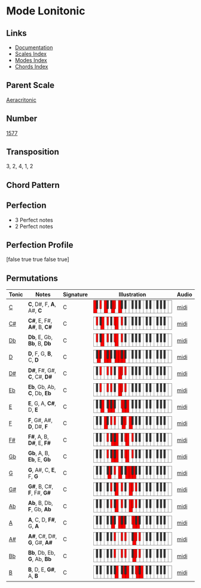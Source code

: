 # Mode Lonitonic

## Links

- [Documentation](README.md)
- [Scales Index](Scales.md)
- [Modes Index](Modes.md)
- [Chords Index](Chords.md)

## Parent Scale

[Aeracritonic](ScaleAeracritonic.md)

## Number

[1577](https://ianring.com/musictheory/scales/1577)

## Transposition

3, 2, 4, 1, 2

## Chord Pattern



## Perfection

- 3 Perfect notes
- 2 Perfect notes

## Perfection Profile

[false true true false true]

## Permutations

| Tonic | Notes | Signature | Illustration | Audio |
|-------|-------|-----------|--------------|-------|
| [C](ModeCNaturalLonitonic.md) | **C**, D#, F, **A**, A#, **C** | C | ![CNaturalLonitonic](ModeCNaturalLonitonic.png) | [midi](https://github.com/edipermadi/music/blob/main/docs/ModeCNaturalLonitonic.mid?raw=true) |
| [C#](ModeCSharpLonitonic.md) | **C#**, E, F#, **A#**, B, **C#** | C | ![CSharpLonitonic](ModeCSharpLonitonic.png) | [midi](https://github.com/edipermadi/music/blob/main/docs/ModeCSharpLonitonic.mid?raw=true) |
| [Db](ModeDFlatLonitonic.md) | **Db**, E, Gb, **Bb**, B, **Db** | C | ![DFlatLonitonic](ModeDFlatLonitonic.png) | [midi](https://github.com/edipermadi/music/blob/main/docs/ModeDFlatLonitonic.mid?raw=true) |
| [D](ModeDNaturalLonitonic.md) | **D**, F, G, **B**, C, **D** | C | ![DNaturalLonitonic](ModeDNaturalLonitonic.png) | [midi](https://github.com/edipermadi/music/blob/main/docs/ModeDNaturalLonitonic.mid?raw=true) |
| [D#](ModeDSharpLonitonic.md) | **D#**, F#, G#, **C**, C#, **D#** | C | ![DSharpLonitonic](ModeDSharpLonitonic.png) | [midi](https://github.com/edipermadi/music/blob/main/docs/ModeDSharpLonitonic.mid?raw=true) |
| [Eb](ModeEFlatLonitonic.md) | **Eb**, Gb, Ab, **C**, Db, **Eb** | C | ![EFlatLonitonic](ModeEFlatLonitonic.png) | [midi](https://github.com/edipermadi/music/blob/main/docs/ModeEFlatLonitonic.mid?raw=true) |
| [E](ModeENaturalLonitonic.md) | **E**, G, A, **C#**, D, **E** | C | ![ENaturalLonitonic](ModeENaturalLonitonic.png) | [midi](https://github.com/edipermadi/music/blob/main/docs/ModeENaturalLonitonic.mid?raw=true) |
| [F](ModeFNaturalLonitonic.md) | **F**, G#, A#, **D**, D#, **F** | C | ![FNaturalLonitonic](ModeFNaturalLonitonic.png) | [midi](https://github.com/edipermadi/music/blob/main/docs/ModeFNaturalLonitonic.mid?raw=true) |
| [F#](ModeFSharpLonitonic.md) | **F#**, A, B, **D#**, E, **F#** | C | ![FSharpLonitonic](ModeFSharpLonitonic.png) | [midi](https://github.com/edipermadi/music/blob/main/docs/ModeFSharpLonitonic.mid?raw=true) |
| [Gb](ModeGFlatLonitonic.md) | **Gb**, A, B, **Eb**, E, **Gb** | C | ![GFlatLonitonic](ModeGFlatLonitonic.png) | [midi](https://github.com/edipermadi/music/blob/main/docs/ModeGFlatLonitonic.mid?raw=true) |
| [G](ModeGNaturalLonitonic.md) | **G**, A#, C, **E**, F, **G** | C | ![GNaturalLonitonic](ModeGNaturalLonitonic.png) | [midi](https://github.com/edipermadi/music/blob/main/docs/ModeGNaturalLonitonic.mid?raw=true) |
| [G#](ModeGSharpLonitonic.md) | **G#**, B, C#, **F**, F#, **G#** | C | ![GSharpLonitonic](ModeGSharpLonitonic.png) | [midi](https://github.com/edipermadi/music/blob/main/docs/ModeGSharpLonitonic.mid?raw=true) |
| [Ab](ModeAFlatLonitonic.md) | **Ab**, B, Db, **F**, Gb, **Ab** | C | ![AFlatLonitonic](ModeAFlatLonitonic.png) | [midi](https://github.com/edipermadi/music/blob/main/docs/ModeAFlatLonitonic.mid?raw=true) |
| [A](ModeANaturalLonitonic.md) | **A**, C, D, **F#**, G, **A** | C | ![ANaturalLonitonic](ModeANaturalLonitonic.png) | [midi](https://github.com/edipermadi/music/blob/main/docs/ModeANaturalLonitonic.mid?raw=true) |
| [A#](ModeASharpLonitonic.md) | **A#**, C#, D#, **G**, G#, **A#** | C | ![ASharpLonitonic](ModeASharpLonitonic.png) | [midi](https://github.com/edipermadi/music/blob/main/docs/ModeASharpLonitonic.mid?raw=true) |
| [Bb](ModeBFlatLonitonic.md) | **Bb**, Db, Eb, **G**, Ab, **Bb** | C | ![BFlatLonitonic](ModeBFlatLonitonic.png) | [midi](https://github.com/edipermadi/music/blob/main/docs/ModeBFlatLonitonic.mid?raw=true) |
| [B](ModeBNaturalLonitonic.md) | **B**, D, E, **G#**, A, **B** | C | ![BNaturalLonitonic](ModeBNaturalLonitonic.png) | [midi](https://github.com/edipermadi/music/blob/main/docs/ModeBNaturalLonitonic.mid?raw=true) |
